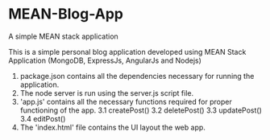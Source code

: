 # MEAN-Blog-App
A simple MEAN stack application

This is a simple personal blog application developed using MEAN Stack Application (MongoDB, ExpressJs, AngularJs and Nodejs)
1. package.json contains all the dependencies necessary for running the application.
2. The node server is run using the server.js script file.
3. 'app.js' contains all the necessary functions required for proper functioning of the app.
  3.1 createPost()
  3.2 deletePost()
  3.3 updatePost()
  3.4 editPost()
4. The 'index.html' file contains the UI layout the web app.

